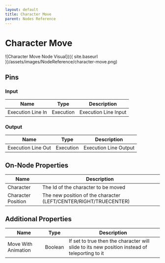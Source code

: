 ```yaml
---
layout: default
title: Character Move
parent: Nodes Reference
---
```

# Character Move

![Character Move Node Visual]({{ site.baseurl }}/assets/images/NodeReference/character-move.png)

## Pins

### Input

| Name | Type | Description |
| --- | --- | --- |
| Execution Line In | Execution | Execution Line Input |

### Output

| Name | Type | Description |
| --- | --- | --- |
| Execution Line Out | Execution | Execution Line Output |

## On-Node Properties

| Name | Description |
| --- | --- |
| Character | The Id of the character to be moved |
| Character Position | The new position of the character (LEFT/CENTER/RIGHT/TRUECENTER) |

## Additional Properties

| Name | Type | Description |
| --- | --- | --- |
| Move With Animation | Boolean | If set to true then the character will slide to its new position instead of teleporting to it |